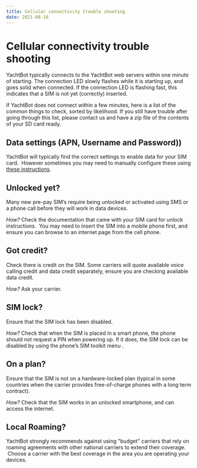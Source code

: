 ```yaml
---
title: Cellular connectivity trouble shooting
date: 2021-08-18
---
```


# Cellular connectivity trouble shooting

YachtBot typically connects to the YachtBot web servers within one minute of starting. The connection LED slowly flashes while it is starting up, and goes solid when connected. If the connection LED is flashing fast, this indicates that a SIM is not yet (correctly) inserted.

If YachtBot does not connect within a few minutes, here is a list of the common things to check, sorted by likelihood. If you still have trouble after going through this list, please contact us and have a zip file of the contents of your SD card ready.

## Data settings (APN, Username and Password))

YachtBot will typically find the correct settings to enable data for your SIM card.  However sometimes you may need to manually configure these using [these instructions](../../YachtBot%20Products/YachtBot%20product%20family%20fundamentals/SIM%20data%20settings.md).

## Unlocked yet?

Many new pre-pay SIM’s require being unlocked or activated using SMS or a phone call before they will work in data devices.

_How?_ Check the documentation that came with your SIM card for unlock instructions.  You may need to insert the SIM into a mobile phone first, and ensure you can browse to an internet page from the cell phone.

## Got credit?

Check there is credit on the SIM. Some carriers will quote available voice calling credit and data credit separately, ensure you are checking available data credit.

_How?_ Ask your carrier.

## SIM lock?

Ensure that the SIM lock has been disabled.

_How?_ Check that when the SIM is placed in a smart phone, the phone should not request a PIN when powering up. If it does, the SIM lock can be disabled by using the phone’s SIM toolkit menu .

## On a plan?

Ensure that the SIM is not on a hardware-locked plan (typical in some countries when the carrier provides free-of-charge phones with a long term contract).

_How?_ Check that the SIM works in an unlocked smartphone, and can access the internet.

## Local Roaming?

YachtBot strongly recommends against using "budget" carriers that rely on roaming agreements with other national carriers to extend their coverage.  Choose a carrier with the best coverage in the area you are operating your devices.
